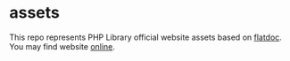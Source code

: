 # assets
This repo represents PHP Library official website assets based on [flatdoc]. You may find website [online].

[online]: https://php-library.zlatanstajic.com
[flatdoc]: https://github.com/rstacruz/flatdoc
